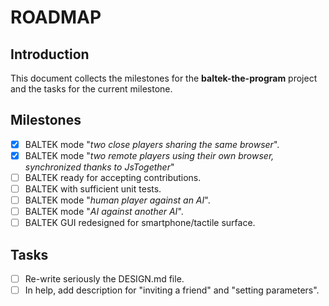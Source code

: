 # ROADMAP

## Introduction

This document collects the milestones for the **baltek-the-program** project and the tasks for the current milestone.

## Milestones

- [x] BALTEK mode "*two close players sharing the same browser*".
- [x] BALTEK mode "*two remote players using their own browser, synchronized thanks to JsTogether*"
- [ ] BALTEK  ready for accepting contributions.
- [ ] BALTEK with sufficient unit tests.
- [ ] BALTEK mode "*human player against an AI*".
- [ ] BALTEK mode "*AI against another AI*".
- [ ] BALTEK GUI redesigned for smartphone/tactile surface.

## Tasks

- [ ] Re-write seriously the DESIGN.md file.
- [ ] In help, add description for "inviting a friend" and "setting parameters".
